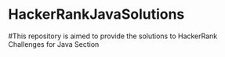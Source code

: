 # HackerRankJavaSolutions

#This repository is aimed to provide the solutions to HackerRank Challenges for Java Section
